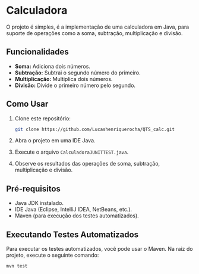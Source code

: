 # Calculadora

O projeto é simples, é a implementação  de uma calculadora em Java, para suporte de operações como a soma, subtração, multiplicação e divisão.

## Funcionalidades

- **Soma:** Adiciona dois números.
- **Subtração:** Subtrai o segundo número do primeiro.
- **Multiplicação:** Multiplica dois números.
- **Divisão:** Divide o primeiro número pelo segundo.

## Como Usar

1. Clone este repositório:

    ```bash
    git clone https://github.com/Lucashenriquerocha/QTS_calc.git
    ```

2. Abra o projeto em uma IDE Java.

3. Execute o arquivo `CalculadoraJUNITTEST.java`.

4. Observe os resultados das operações de soma, subtração, multiplicação e divisão.

## Pré-requisitos

- Java JDK instalado.
- IDE Java (Eclipse, IntelliJ IDEA, NetBeans, etc.).
- Maven (para execução dos testes automatizados).

## Executando Testes Automatizados

Para executar os testes automatizados, você pode usar o Maven. Na raiz do projeto, execute o seguinte comando:

```bash
mvn test
